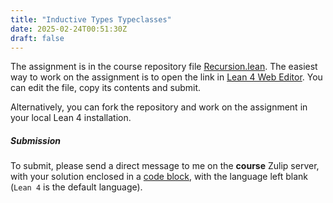 ```yaml
---
title: "Inductive Types Typeclasses"
date: 2025-02-24T00:51:30Z
draft: false
---
```


The assignment is in the course repository file [Recursion.lean](https://github.com/proofs-and-programs/proofs-and-programs-25/blob/main/PfsProgs25/Labs/TreeMem.lean). The easiest way to work on the assignment is to open the link in [Lean 4 Web Editor](https://live.lean-lang.org/#url=https://raw.githubusercontent.com/proofs-and-programs/proofs-and-programs-25/refs/heads/main/PfsProgs25/Labs/TreeMem.lean). You can edit the file, copy its contents and submit.

Alternatively, you can fork the repository and work on the assignment in your local Lean 4 installation.

##### Submission

To submit, please send a direct message to me on the **course** Zulip server, with your solution enclosed in a [code block](https://zulip.com/help/code-blocks), with the language left blank (`Lean 4` is the default language).


